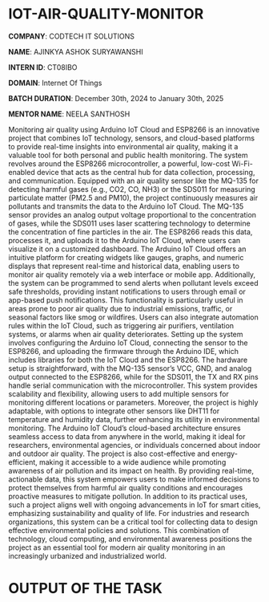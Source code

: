 # IOT-AIR-QUALITY-MONITOR

**COMPANY**: CODTECH IT SOLUTIONS

**NAME**: AJINKYA ASHOK SURYAWANSHI 

**INTERN ID**: CT08IBO

**DOMAIN**: Internet Of Things 

**BATCH DURATION**: December 30th, 2024 to January 30th, 2025

**MENTOR NAME**: NEELA SANTHOSH

Monitoring air quality using Arduino IoT Cloud and ESP8266 is an innovative project that combines IoT technology, sensors, and cloud-based platforms to provide real-time insights into environmental air quality, 
making it a valuable tool for both personal and public health monitoring. The system revolves around the ESP8266 microcontroller, a powerful, low-cost Wi-Fi-enabled device that acts as the central hub for data 
collection, processing, and communication. Equipped with an air quality sensor like the MQ-135 for detecting harmful gases (e.g., CO2, CO, NH3) or the SDS011 for measuring particulate matter (PM2.5 and PM10), 
the project continuously measures air pollutants and transmits the data to the Arduino IoT Cloud. The MQ-135 sensor provides an analog output voltage proportional to the concentration of gases, while the SDS011 
uses laser scattering technology to determine the concentration of fine particles in the air. The ESP8266 reads this data, processes it, and uploads it to the Arduino IoT Cloud, where users can visualize it on a 
customized dashboard. The Arduino IoT Cloud offers an intuitive platform for creating widgets like gauges, graphs, and numeric displays that represent real-time and historical data, enabling users to monitor air 
quality remotely via a web interface or mobile app. Additionally, the system can be programmed to send alerts when pollutant levels exceed safe thresholds, providing instant notifications to users through email 
or app-based push notifications. This functionality is particularly useful in areas prone to poor air quality due to industrial emissions, traffic, or seasonal factors like smog or wildfires. Users can also 
integrate automation rules within the IoT Cloud, such as triggering air purifiers, ventilation systems, or alarms when air quality deteriorates. Setting up the system involves configuring the Arduino IoT Cloud, 
connecting the sensor to the ESP8266, and uploading the firmware through the Arduino IDE, which includes libraries for both the IoT Cloud and the ESP8266. The hardware setup is straightforward, with the MQ-135 
sensor’s VCC, GND, and analog output connected to the ESP8266, while for the SDS011, the TX and RX pins handle serial communication with the microcontroller. This system provides scalability and flexibility, 
allowing users to add multiple sensors for monitoring different locations or parameters. Moreover, the project is highly adaptable, with options to integrate other sensors like DHT11 for temperature and humidity 
data, further enhancing its utility in environmental monitoring. The Arduino IoT Cloud’s cloud-based architecture ensures seamless access to data from anywhere in the world, making it ideal for researchers, 
environmental agencies, or individuals concerned about indoor and outdoor air quality. The project is also cost-effective and energy-efficient, making it accessible to a wide audience while promoting awareness 
of air pollution and its impact on health. By providing real-time, actionable data, this system empowers users to make informed decisions to protect themselves from harmful air quality conditions and encourages 
proactive measures to mitigate pollution. In addition to its practical uses, such a project aligns well with ongoing advancements in IoT for smart cities, emphasizing sustainability and quality of life. For 
industries and research organizations, this system can be a critical tool for collecting data to design effective environmental policies and solutions. This combination of technology, cloud computing, and 
environmental awareness positions the project as an essential tool for modern air quality monitoring in an increasingly urbanized and industrialized world.

# OUTPUT OF THE TASK 





